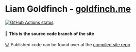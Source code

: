 # Liam Goldfinch - [goldfinch.me](https://www.goldfinch.me)

<a href="https://github.com/liamgold/liamgold.github.io-source/">
  <img alt="GitHub Actions status" src="https://github.com/liamgold/liamgold.github.io-source/workflows/GitHub%20Pages%20CI/badge.svg">
</a>

#### 🎉 This is the source code branch of the site

💻 Published code can be found over at the [compiled site repo](https://github.com/liamgold/liamgold.github.io).
